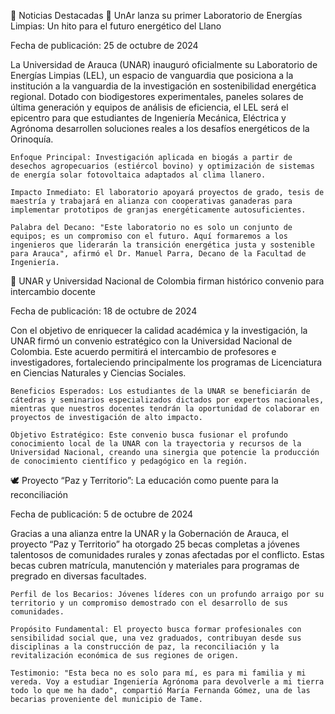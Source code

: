 📰 Noticias Destacadas
🔬 UnAr lanza su primer Laboratorio de Energías Limpias: Un hito para el futuro energético del Llano

Fecha de publicación: 25 de octubre de 2024

La Universidad de Arauca (UNAR) inauguró oficialmente su Laboratorio de Energías Limpias (LEL), un espacio de vanguardia que posiciona a la institución a la vanguardia de la investigación en sostenibilidad energética regional. Dotado con biodigestores experimentales, paneles solares de última generación y equipos de análisis de eficiencia, el LEL será el epicentro para que estudiantes de Ingeniería Mecánica, Eléctrica y Agrónoma desarrollen soluciones reales a los desafíos energéticos de la Orinoquía.

    Enfoque Principal: Investigación aplicada en biogás a partir de desechos agropecuarios (estiércol bovino) y optimización de sistemas de energía solar fotovoltaica adaptados al clima llanero.

    Impacto Inmediato: El laboratorio apoyará proyectos de grado, tesis de maestría y trabajará en alianza con cooperativas ganaderas para implementar prototipos de granjas energéticamente autosuficientes.

    Palabra del Decano: "Este laboratorio no es solo un conjunto de equipos; es un compromiso con el futuro. Aquí formaremos a los ingenieros que liderarán la transición energética justa y sostenible para Arauca", afirmó el Dr. Manuel Parra, Decano de la Facultad de Ingeniería.

🤝 UNAR y Universidad Nacional de Colombia firman histórico convenio para intercambio docente

Fecha de publicación: 18 de octubre de 2024

Con el objetivo de enriquecer la calidad académica y la investigación, la UNAR firmó un convenio estratégico con la Universidad Nacional de Colombia. Este acuerdo permitirá el intercambio de profesores e investigadores, fortaleciendo principalmente los programas de Licenciatura en Ciencias Naturales y Ciencias Sociales.

    Beneficios Esperados: Los estudiantes de la UNAR se beneficiarán de cátedras y seminarios especializados dictados por expertos nacionales, mientras que nuestros docentes tendrán la oportunidad de colaborar en proyectos de investigación de alto impacto.

    Objetivo Estratégico: Este convenio busca fusionar el profundo conocimiento local de la UNAR con la trayectoria y recursos de la Universidad Nacional, creando una sinergia que potencie la producción de conocimiento científico y pedagógico en la región.

🕊️ Proyecto “Paz y Territorio”: La educación como puente para la reconciliación

Fecha de publicación: 5 de octubre de 2024

Gracias a una alianza entre la UNAR y la Gobernación de Arauca, el proyecto “Paz y Territorio” ha otorgado 25 becas completas a jóvenes talentosos de comunidades rurales y zonas afectadas por el conflicto. Estas becas cubren matrícula, manutención y materiales para programas de pregrado en diversas facultades.

    Perfil de los Becarios: Jóvenes líderes con un profundo arraigo por su territorio y un compromiso demostrado con el desarrollo de sus comunidades.

    Propósito Fundamental: El proyecto busca formar profesionales con sensibilidad social que, una vez graduados, contribuyan desde sus disciplinas a la construcción de paz, la reconciliación y la revitalización económica de sus regiones de origen.

    Testimonio: "Esta beca no es solo para mí, es para mi familia y mi vereda. Voy a estudiar Ingeniería Agrónoma para devolverle a mi tierra todo lo que me ha dado", compartió María Fernanda Gómez, una de las becarias proveniente del municipio de Tame.

